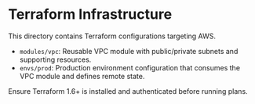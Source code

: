 # Terraform Infrastructure

This directory contains Terraform configurations targeting AWS.
- `modules/vpc`: Reusable VPC module with public/private subnets and supporting resources.
- `envs/prod`: Production environment configuration that consumes the VPC module and defines remote state.

Ensure Terraform 1.6+ is installed and authenticated before running plans.
